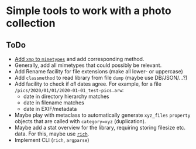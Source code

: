 # Simple tools to work with a photo collection

## ToDo

- [Add `xmp` to `mimetypes`](https://docs.python.org/3/library/mimetypes.html#mimetypes.add_type) and add corresponding method.
- Generally, add all mimetypes that could possibly be relevant.
- Add Rename facility for file extensions (make all lower- or uppercase)
- Add `classmethod` to read library from file `dump` (maybe use DB/JSON/...?)
- Add facility to check if *all* dates agree. For example, for a file
  `/pics/2020/01/01/2020-01-01_test-pics.arw`:
  - date in directory hierarchy matches
  - date in filename matches
  - date in EXIF/metadata
- Maybe play with metaclass to automatically generate `xyz_files` `property` objects that
  are called with `category=xyz` (duplication).
- Maybe add a stat overview for the library, requiring storing filesize etc. data.
  For this, maybe use [`rich`](https://github.com/willmcgugan/rich).
- Implement CLI (`rich`, `argparse`)
